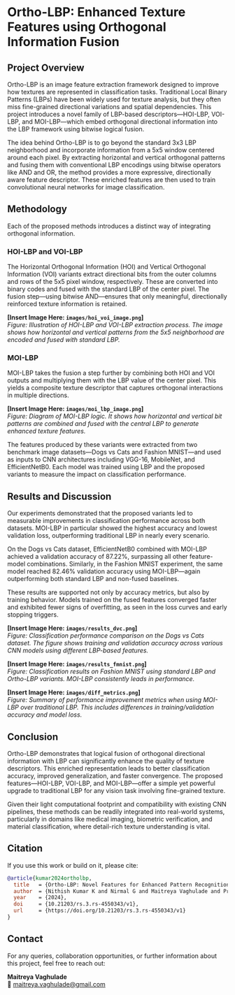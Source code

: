 # Ortho-LBP: Enhanced Texture Features using Orthogonal Information Fusion

## Project Overview

Ortho-LBP is an image feature extraction framework designed to improve how textures are represented in classification tasks. Traditional Local Binary Patterns (LBPs) have been widely used for texture analysis, but they often miss fine-grained directional variations and spatial dependencies. This project introduces a novel family of LBP-based descriptors—HOI-LBP, VOI-LBP, and MOI-LBP—which embed orthogonal directional information into the LBP framework using bitwise logical fusion.

The idea behind Ortho-LBP is to go beyond the standard 3x3 LBP neighborhood and incorporate information from a 5x5 window centered around each pixel. By extracting horizontal and vertical orthogonal patterns and fusing them with conventional LBP encodings using bitwise operators like AND and OR, the method provides a more expressive, directionally aware feature descriptor. These enriched features are then used to train convolutional neural networks for image classification.

## Methodology

Each of the proposed methods introduces a distinct way of integrating orthogonal information.

### HOI-LBP and VOI-LBP

The Horizontal Orthogonal Information (HOI) and Vertical Orthogonal Information (VOI) variants extract directional bits from the outer columns and rows of the 5x5 pixel window, respectively. These are converted into binary codes and fused with the standard LBP of the center pixel. The fusion step—using bitwise AND—ensures that only meaningful, directionally reinforced texture information is retained.

**[Insert Image Here: `images/hoi_voi_image.png`]**  
*Figure: Illustration of HOI-LBP and VOI-LBP extraction process. The image shows how horizontal and vertical patterns from the 5x5 neighborhood are encoded and fused with standard LBP.*

### MOI-LBP

MOI-LBP takes the fusion a step further by combining both HOI and VOI outputs and multiplying them with the LBP value of the center pixel. This yields a composite texture descriptor that captures orthogonal interactions in multiple directions.

**[Insert Image Here: `images/moi_lbp_image.png`]**  
*Figure: Diagram of MOI-LBP logic. It shows how horizontal and vertical bit patterns are combined and fused with the central LBP to generate enhanced texture features.*

The features produced by these variants were extracted from two benchmark image datasets—Dogs vs Cats and Fashion MNIST—and used as inputs to CNN architectures including VGG-16, MobileNet, and EfficientNetB0. Each model was trained using LBP and the proposed variants to measure the impact on classification performance.

## Results and Discussion

Our experiments demonstrated that the proposed variants led to measurable improvements in classification performance across both datasets. MOI-LBP in particular showed the highest accuracy and lowest validation loss, outperforming traditional LBP in nearly every scenario.

On the Dogs vs Cats dataset, EfficientNetB0 combined with MOI-LBP achieved a validation accuracy of 87.22%, surpassing all other feature-model combinations. Similarly, in the Fashion MNIST experiment, the same model reached 82.46% validation accuracy using MOI-LBP—again outperforming both standard LBP and non-fused baselines.

These results are supported not only by accuracy metrics, but also by training behavior. Models trained on the fused features converged faster and exhibited fewer signs of overfitting, as seen in the loss curves and early stopping triggers.

**[Insert Image Here: `images/results_dvc.png`]**  
*Figure: Classification performance comparison on the Dogs vs Cats dataset. The figure shows training and validation accuracy across various CNN models using different LBP-based features.*

**[Insert Image Here: `images/results_fmnist.png`]**  
*Figure: Classification results on Fashion MNIST using standard LBP and Ortho-LBP variants. MOI-LBP consistently leads in performance.*

**[Insert Image Here: `images/diff_metrics.png`]**  
*Figure: Summary of performance improvement metrics when using MOI-LBP over traditional LBP. This includes differences in training/validation accuracy and model loss.*

## Conclusion

Ortho-LBP demonstrates that logical fusion of orthogonal directional information with LBP can significantly enhance the quality of texture descriptors. This enriched representation leads to better classification accuracy, improved generalization, and faster convergence. The proposed features—HOI-LBP, VOI-LBP, and MOI-LBP—offer a simple yet powerful upgrade to traditional LBP for any vision task involving fine-grained texture.

Given their light computational footprint and compatibility with existing CNN pipelines, these methods can be readily integrated into real-world systems, particularly in domains like medical imaging, biometric verification, and material classification, where detail-rich texture understanding is vital.

## Citation

If you use this work or build on it, please cite:

```bibtex
@article{kumar2024ortholbp,
  title   = {Ortho-LBP: Novel Features for Enhanced Pattern Recognition through Bitwise Logical Fusion of Bidirectional Orthogonal Information with LBP},
  author  = {Nithish Kumar K and Nirmal G and Maitreya Vaghulade and Pranav Pateriya and Shairal Verma and Priyanka Rathee},
  year    = {2024},
  doi     = {10.21203/rs.3.rs-4550343/v1},
  url     = {https://doi.org/10.21203/rs.3.rs-4550343/v1}
}
```

## Contact

For any queries, collaboration opportunities, or further information about this project, feel free to reach out:

**Maitreya Vaghulade**  
📧 [maitreya.vaghulade@gmail.com](mailto:maitreya.vaghulade@gmail.com)  
